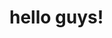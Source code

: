 <!DOCTYPE html>
<html>
<head>
	<title>hello guys!</title>
</head>
<body>
<h1>hello guys!</h1>
</body>
</html>